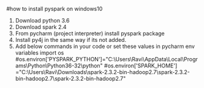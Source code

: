 #how to install pyspark on windows10

1. Download python 3.6
2. Download spark 2.4
3. From pycharm (project interpreter) install pyspark package
4. Install py4j in the same way if its not added.
5.  Add below commands in your code or set these values in pycharm env variables
import os
#os.environ['PYSPARK_PYTHON']="C:\\Users\\Ravi\\AppData\\Local\\Programs\\Python\\Python36-32\\python"
#os.environ['SPARK_HOME'] ="C:\\Users\\Ravi\\Downloads\\spark-2.3.2-bin-hadoop2.7\\spark-2.3.2-bin-hadoop2.7\\spark-2.3.2-bin-hadoop2.7"